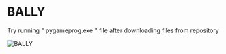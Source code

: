 # BALLY


Try running " pygameprog.exe " file after downloading files from repository




![BALLY](https://github.com/pvrohit100/BALLY/blob/master/ballymin.gif)
